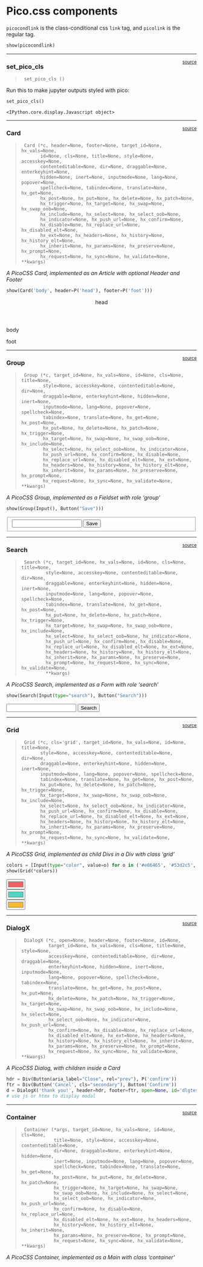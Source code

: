 # Pico.css components


<!-- WARNING: THIS FILE WAS AUTOGENERATED! DO NOT EDIT! -->

`picocondlink` is the class-conditional css `link` tag, and `picolink`
is the regular tag.

``` python
show(picocondlink)
```

<link rel="stylesheet" href="https://cdn.jsdelivr.net/npm/@picocss/pico@latest/css/pico.conditional.min.css">
&#10;<style>:root { --pico-font-size: 100%; }</style>

------------------------------------------------------------------------

<a
href="https://github.com/AnswerDotAI/fasthtml/blob/main/fasthtml/pico.py#L28"
target="_blank" style="float:right; font-size:smaller">source</a>

### set_pico_cls

>      set_pico_cls ()

Run this to make jupyter outputs styled with pico:

``` python
set_pico_cls()
```

    <IPython.core.display.Javascript object>

------------------------------------------------------------------------

<a
href="https://github.com/AnswerDotAI/fasthtml/blob/main/fasthtml/pico.py#L47"
target="_blank" style="float:right; font-size:smaller">source</a>

### Card

>      Card (*c, header=None, footer=None, target_id=None, hx_vals=None,
>            id=None, cls=None, title=None, style=None, accesskey=None,
>            contenteditable=None, dir=None, draggable=None, enterkeyhint=None,
>            hidden=None, inert=None, inputmode=None, lang=None, popover=None,
>            spellcheck=None, tabindex=None, translate=None, hx_get=None,
>            hx_post=None, hx_put=None, hx_delete=None, hx_patch=None,
>            hx_trigger=None, hx_target=None, hx_swap=None, hx_swap_oob=None,
>            hx_include=None, hx_select=None, hx_select_oob=None,
>            hx_indicator=None, hx_push_url=None, hx_confirm=None,
>            hx_disable=None, hx_replace_url=None, hx_disabled_elt=None,
>            hx_ext=None, hx_headers=None, hx_history=None, hx_history_elt=None,
>            hx_inherit=None, hx_params=None, hx_preserve=None, hx_prompt=None,
>            hx_request=None, hx_sync=None, hx_validate=None, **kwargs)

*A PicoCSS Card, implemented as an Article with optional Header and
Footer*

``` python
show(Card('body', header=P('head'), footer=P('foot')))
```

<article>
  <header><p>head</p>
</header>
body
  <footer><p>foot</p>
</footer>
</article>

------------------------------------------------------------------------

<a
href="https://github.com/AnswerDotAI/fasthtml/blob/main/fasthtml/pico.py#L55"
target="_blank" style="float:right; font-size:smaller">source</a>

### Group

>      Group (*c, target_id=None, hx_vals=None, id=None, cls=None, title=None,
>             style=None, accesskey=None, contenteditable=None, dir=None,
>             draggable=None, enterkeyhint=None, hidden=None, inert=None,
>             inputmode=None, lang=None, popover=None, spellcheck=None,
>             tabindex=None, translate=None, hx_get=None, hx_post=None,
>             hx_put=None, hx_delete=None, hx_patch=None, hx_trigger=None,
>             hx_target=None, hx_swap=None, hx_swap_oob=None, hx_include=None,
>             hx_select=None, hx_select_oob=None, hx_indicator=None,
>             hx_push_url=None, hx_confirm=None, hx_disable=None,
>             hx_replace_url=None, hx_disabled_elt=None, hx_ext=None,
>             hx_headers=None, hx_history=None, hx_history_elt=None,
>             hx_inherit=None, hx_params=None, hx_preserve=None, hx_prompt=None,
>             hx_request=None, hx_sync=None, hx_validate=None, **kwargs)

*A PicoCSS Group, implemented as a Fieldset with role ‘group’*

``` python
show(Group(Input(), Button("Save")))
```

<fieldset role="group">
  <input>
  <button>Save</button>
</fieldset>

------------------------------------------------------------------------

<a
href="https://github.com/AnswerDotAI/fasthtml/blob/main/fasthtml/pico.py#L61"
target="_blank" style="float:right; font-size:smaller">source</a>

### Search

>      Search (*c, target_id=None, hx_vals=None, id=None, cls=None, title=None,
>              style=None, accesskey=None, contenteditable=None, dir=None,
>              draggable=None, enterkeyhint=None, hidden=None, inert=None,
>              inputmode=None, lang=None, popover=None, spellcheck=None,
>              tabindex=None, translate=None, hx_get=None, hx_post=None,
>              hx_put=None, hx_delete=None, hx_patch=None, hx_trigger=None,
>              hx_target=None, hx_swap=None, hx_swap_oob=None, hx_include=None,
>              hx_select=None, hx_select_oob=None, hx_indicator=None,
>              hx_push_url=None, hx_confirm=None, hx_disable=None,
>              hx_replace_url=None, hx_disabled_elt=None, hx_ext=None,
>              hx_headers=None, hx_history=None, hx_history_elt=None,
>              hx_inherit=None, hx_params=None, hx_preserve=None,
>              hx_prompt=None, hx_request=None, hx_sync=None, hx_validate=None,
>              **kwargs)

*A PicoCSS Search, implemented as a Form with role ‘search’*

``` python
show(Search(Input(type="search"), Button("Search")))
```

<form enctype="multipart/form-data" role="search">
  <input type="search">
  <button>Search</button>
</form>

------------------------------------------------------------------------

<a
href="https://github.com/AnswerDotAI/fasthtml/blob/main/fasthtml/pico.py#L67"
target="_blank" style="float:right; font-size:smaller">source</a>

### Grid

>      Grid (*c, cls='grid', target_id=None, hx_vals=None, id=None, title=None,
>            style=None, accesskey=None, contenteditable=None, dir=None,
>            draggable=None, enterkeyhint=None, hidden=None, inert=None,
>            inputmode=None, lang=None, popover=None, spellcheck=None,
>            tabindex=None, translate=None, hx_get=None, hx_post=None,
>            hx_put=None, hx_delete=None, hx_patch=None, hx_trigger=None,
>            hx_target=None, hx_swap=None, hx_swap_oob=None, hx_include=None,
>            hx_select=None, hx_select_oob=None, hx_indicator=None,
>            hx_push_url=None, hx_confirm=None, hx_disable=None,
>            hx_replace_url=None, hx_disabled_elt=None, hx_ext=None,
>            hx_headers=None, hx_history=None, hx_history_elt=None,
>            hx_inherit=None, hx_params=None, hx_preserve=None, hx_prompt=None,
>            hx_request=None, hx_sync=None, hx_validate=None, **kwargs)

*A PicoCSS Grid, implemented as child Divs in a Div with class ‘grid’*

``` python
colors = [Input(type="color", value=o) for o in ('#e66465', '#53d2c5', '#f6b73c')]
show(Grid(*colors))
```

<div class="grid">
  <div><input type="color" value="#e66465">
</div>
  <div><input type="color" value="#53d2c5">
</div>
  <div><input type="color" value="#f6b73c">
</div>
</div>

------------------------------------------------------------------------

<a
href="https://github.com/AnswerDotAI/fasthtml/blob/main/fasthtml/pico.py#L74"
target="_blank" style="float:right; font-size:smaller">source</a>

### DialogX

>      DialogX (*c, open=None, header=None, footer=None, id=None,
>               target_id=None, hx_vals=None, cls=None, title=None, style=None,
>               accesskey=None, contenteditable=None, dir=None, draggable=None,
>               enterkeyhint=None, hidden=None, inert=None, inputmode=None,
>               lang=None, popover=None, spellcheck=None, tabindex=None,
>               translate=None, hx_get=None, hx_post=None, hx_put=None,
>               hx_delete=None, hx_patch=None, hx_trigger=None, hx_target=None,
>               hx_swap=None, hx_swap_oob=None, hx_include=None, hx_select=None,
>               hx_select_oob=None, hx_indicator=None, hx_push_url=None,
>               hx_confirm=None, hx_disable=None, hx_replace_url=None,
>               hx_disabled_elt=None, hx_ext=None, hx_headers=None,
>               hx_history=None, hx_history_elt=None, hx_inherit=None,
>               hx_params=None, hx_preserve=None, hx_prompt=None,
>               hx_request=None, hx_sync=None, hx_validate=None, **kwargs)

*A PicoCSS Dialog, with children inside a Card*

``` python
hdr = Div(Button(aria_label="Close", rel="prev"), P('confirm'))
ftr = Div(Button('Cancel', cls="secondary"), Button('Confirm'))
d = DialogX('thank you!', header=hdr, footer=ftr, open=None, id='dlgtest')
# use js or htmx to display modal
```

------------------------------------------------------------------------

<a
href="https://github.com/AnswerDotAI/fasthtml/blob/main/fasthtml/pico.py#L81"
target="_blank" style="float:right; font-size:smaller">source</a>

### Container

>      Container (*args, target_id=None, hx_vals=None, id=None, cls=None,
>                 title=None, style=None, accesskey=None, contenteditable=None,
>                 dir=None, draggable=None, enterkeyhint=None, hidden=None,
>                 inert=None, inputmode=None, lang=None, popover=None,
>                 spellcheck=None, tabindex=None, translate=None, hx_get=None,
>                 hx_post=None, hx_put=None, hx_delete=None, hx_patch=None,
>                 hx_trigger=None, hx_target=None, hx_swap=None,
>                 hx_swap_oob=None, hx_include=None, hx_select=None,
>                 hx_select_oob=None, hx_indicator=None, hx_push_url=None,
>                 hx_confirm=None, hx_disable=None, hx_replace_url=None,
>                 hx_disabled_elt=None, hx_ext=None, hx_headers=None,
>                 hx_history=None, hx_history_elt=None, hx_inherit=None,
>                 hx_params=None, hx_preserve=None, hx_prompt=None,
>                 hx_request=None, hx_sync=None, hx_validate=None, **kwargs)

*A PicoCSS Container, implemented as a Main with class ‘container’*
